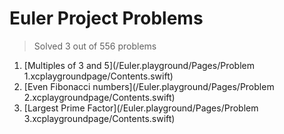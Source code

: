 # Euler Project Problems

> Solved 3 out of 556 problems

1. [Multiples of 3 and 5](/Euler.playground/Pages/Problem 1.xcplaygroundpage/Contents.swift)
2. [Even Fibonacci numbers](/Euler.playground/Pages/Problem 2.xcplaygroundpage/Contents.swift)
3. [Largest Prime Factor](/Euler.playground/Pages/Problem 3.xcplaygroundpage/Contents.swift)